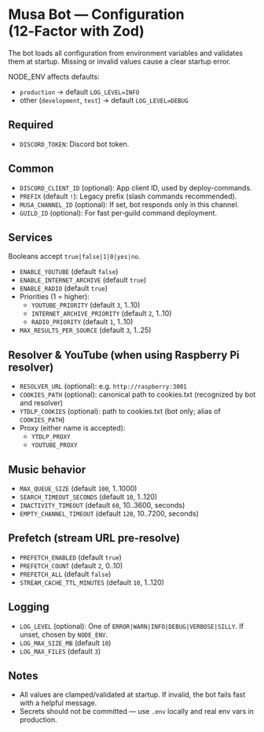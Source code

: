 # Musa Bot — Configuration (12‑Factor with Zod)

The bot loads all configuration from environment variables and validates them at startup. Missing or invalid values cause a clear startup error.

NODE_ENV affects defaults:
- `production` → default `LOG_LEVEL=INFO`
- other (`development`, `test`) → default `LOG_LEVEL=DEBUG`

## Required

- `DISCORD_TOKEN`: Discord bot token.

## Common

- `DISCORD_CLIENT_ID` (optional): App client ID, used by deploy-commands.
- `PREFIX` (default `!`): Legacy prefix (slash commands recommended).
- `MUSA_CHANNEL_ID` (optional): If set, bot responds only in this channel.
- `GUILD_ID` (optional): For fast per‑guild command deployment.

## Services

Booleans accept `true|false|1|0|yes|no`.

- `ENABLE_YOUTUBE` (default `false`)
- `ENABLE_INTERNET_ARCHIVE` (default `true`)
- `ENABLE_RADIO` (default `true`)
- Priorities (1 = higher):
  - `YOUTUBE_PRIORITY` (default `3`, 1..10)
  - `INTERNET_ARCHIVE_PRIORITY` (default `2`, 1..10)
  - `RADIO_PRIORITY` (default `1`, 1..10)
- `MAX_RESULTS_PER_SOURCE` (default `3`, 1..25)

## Resolver & YouTube (when using Raspberry Pi resolver)

- `RESOLVER_URL` (optional): e.g. `http://raspberry:3001`
- `COOKIES_PATH` (optional): canonical path to cookies.txt (recognized by bot and resolver)
- `YTDLP_COOKIES` (optional): path to cookies.txt (bot only; alias of `COOKIES_PATH`)
- Proxy (either name is accepted):
  - `YTDLP_PROXY`
  - `YOUTUBE_PROXY`

## Music behavior

- `MAX_QUEUE_SIZE` (default `100`, 1..1000)
- `SEARCH_TIMEOUT_SECONDS` (default `10`, 1..120)
- `INACTIVITY_TIMEOUT` (default `60`, 10..3600, seconds)
- `EMPTY_CHANNEL_TIMEOUT` (default `120`, 10..7200, seconds)

## Prefetch (stream URL pre‑resolve)

- `PREFETCH_ENABLED` (default `true`)
- `PREFETCH_COUNT` (default `2`, 0..10)
- `PREFETCH_ALL` (default `false`)
- `STREAM_CACHE_TTL_MINUTES` (default `10`, 1..120)

## Logging

- `LOG_LEVEL` (optional): One of `ERROR|WARN|INFO|DEBUG|VERBOSE|SILLY`. If unset, chosen by `NODE_ENV`.
- `LOG_MAX_SIZE_MB` (default `10`)
- `LOG_MAX_FILES` (default `3`)

## Notes

- All values are clamped/validated at startup. If invalid, the bot fails fast with a helpful message.
- Secrets should not be committed — use `.env` locally and real env vars in production.
